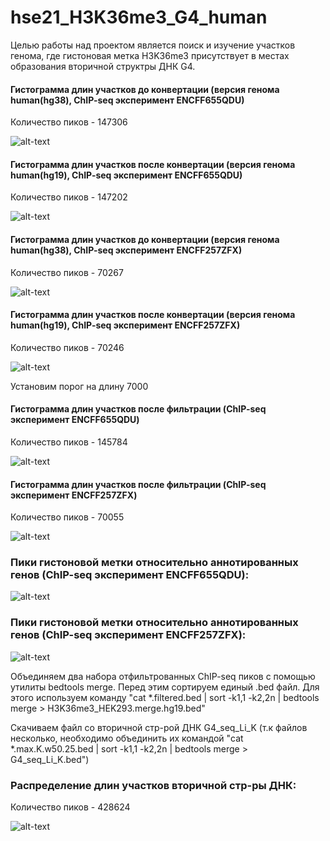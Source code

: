 # hse21_H3K36me3_G4_human
Целью работы над проектом является поиск и изучение участков генома, где гистоновая метка H3K36me3 присутствует в местах образования вторичной структры ДНК G4.

#### Гистограмма длин участков до конвертации (версия генома human(hg38), ChIP-seq эксперимент ENCFF655QDU) 
Количество пиков - 147306 

![alt-text](https://github.com/NickaKos11/hse21_H3K36me3_G4_human/raw/main/images/len_hist.H3K36me3_HEK293.ENCFF655QDU.hg38.png)

#### Гистограмма длин участков после конвертации (версия генома human(hg19), ChIP-seq эксперимент ENCFF655QDU) 
Количество пиков - 147202 

![alt-text](https://github.com/NickaKos11/hse21_H3K36me3_G4_human/raw/main/images/len_hist.H3K36me3_HEK293.ENCFF655QDU.hg19.png)

#### Гистограмма длин участков до конвертации (версия генома human(hg38), ChIP-seq эксперимент ENCFF257ZFX)
Количество пиков - 70267 

![alt-text](https://github.com/NickaKos11/hse21_H3K36me3_G4_human/raw/main/images/len_hist.H3K36me3_HEK293.ENCFF257ZFX.hg38.png)

#### Гистограмма длин участков после конвертации (версия генома human(hg19), ChIP-seq эксперимент ENCFF257ZFX)
Количество пиков - 70246

![alt-text](https://github.com/NickaKos11/hse21_H3K36me3_G4_human/raw/main/images/len_hist.H3K36me3_HEK293.ENCFF257ZFX.hg19.png)

Установим порог на длину 7000
#### Гистограмма длин участков после фильтрации (ChIP-seq эксперимент ENCFF655QDU)
Количество пиков - 145784

![alt-text](https://github.com/NickaKos11/hse21_H3K36me3_G4_human/raw/main/images/len_hist.H3K36me3_HEK293.ENCFF655QDU.hg19.filtered.png)

#### Гистограмма длин участков после фильтрации (ChIP-seq эксперимент ENCFF257ZFX)
Количество пиков - 70055

![alt-text](https://raw.githubusercontent.com/NickaKos11/hse21_H3K36me3_G4_human/main/images/len_hist.H3K36me3_HEK293.ENCFF257ZFX.hg19.filtered.png)

### Пики гистоновой метки относительно аннотированных генов (ChIP-seq эксперимент ENCFF655QDU): 
![alt-text](https://raw.githubusercontent.com/NickaKos11/hse21_H3K36me3_G4_human/main/images/chip_seeker.H3K36me3_HEK293.ENCFF655QDU.hg19.filtered.plotAnnoPie.png)

### Пики гистоновой метки относительно аннотированных генов (ChIP-seq эксперимент ENCFF257ZFX): 
![alt-text](https://github.com/NickaKos11/hse21_H3K36me3_G4_human/raw/main/images/chip_seeker.H3K36me3_HEK293.ENCFF257ZFX.hg19.filtered.plotAnnoPie.png)

Объединяем два набора отфильтрованных ChIP-seq пиков с помощью утилиты bedtools merge. Перед этим сортируем единый .bed файл.
Для этого используем команду 
"cat  *.filtered.bed  |   sort -k1,1 -k2,2n   |   bedtools merge   >  H3K36me3_HEK293.merge.hg19.bed"

Скачиваем файл со вторичной стр-рой ДНК G4_seq_Li_K 
(т.к файлов несколько, необходимо объединить их командой "cat  *.max.K.w50.25.bed  |   sort -k1,1 -k2,2n   |   bedtools merge   >  G4_seq_Li_K.bed")

### Распределение длин участков вторичной стр-ры ДНК:
Количество пиков - 428624

![alt-text](https://github.com/NickaKos11/hse21_H3K36me3_G4_human/raw/main/images/len_hist.G4_seq_Li_K.png)


